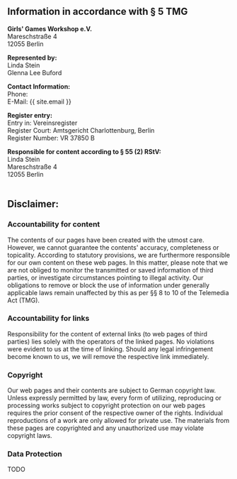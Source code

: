 ## Information in accordance with § 5 TMG

**Girls' Games Workshop e.V.**  
Mareschstraße 4  
12055 Berlin

**Represented by:**  
Linda Stein  
Glenna Lee Buford

**Contact Information:**  
Phone:  
E-Mail: {{ site.email }}

**Register entry:**  
Entry in: Vereinsregister  
Register Court: Amtsgericht Charlottenburg, Berlin  
Register Number: VR 37850 B

<!-- TODO: Wirtschafts-ID -->

**Responsible for content according to § 55 (2) RStV:**  
Linda Stein  
Mareschstraße 4  
12055 Berlin  
<br>

## Disclaimer:

### Accountability for content
The contents of our pages have been created with the utmost care. However, we cannot guarantee the contents' accuracy, completeness or topicality. According to statutory provisions, we are furthermore responsible for our own content on these web pages. In this matter, please note that we are not obliged to monitor the transmitted or saved information of third parties, or investigate circumstances pointing to illegal activity. Our obligations to remove or block the use of information under generally applicable laws remain unaffected by this as per §§ 8 to 10 of the Telemedia Act (TMG).


### Accountability for links
Responsibility for the content of external links (to web pages of third parties) lies solely with the operators of the linked pages. No violations were evident to us at the time of linking. Should any legal infringement become known to us, we will remove the respective link immediately.


### Copyright
Our web pages and their contents are subject to German copyright law. Unless expressly permitted by law, every form of utilizing, reproducing or processing works subject to copyright protection on our web pages requires the prior consent of the respective owner of the rights. Individual reproductions of a work are only allowed for private use. The materials from these pages are copyrighted and any unauthorized use may violate copyright laws. 

### Data Protection
TODO